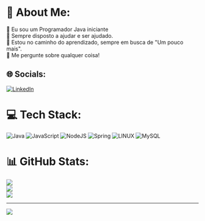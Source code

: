 # 💫 About Me:
🔭 Eu sou um Programador Java iniciante<br>🤝 Sempre disposto a ajudar e ser ajudado.<br>🌱 Estou no caminho do aprendizado, sempre em busca de "Um pouco mais".<br>💬 Me pergunte sobre qualquer coisa!


## 🌐 Socials:
[![LinkedIn](https://img.shields.io/badge/LinkedIn-%230077B5.svg?logo=linkedin&logoColor=white)](https://www.linkedin.com/in/gabrielmedeirosnascimento/) 

# 💻 Tech Stack:
![Java](https://img.shields.io/badge/java-%23ED8B00.svg?style=for-the-badge&logo=java&logoColor=white) ![JavaScript](https://img.shields.io/badge/javascript-%23323330.svg?style=for-the-badge&logo=javascript&logoColor=%23F7DF1E) ![NodeJS](https://img.shields.io/badge/node.js-6DA55F?style=for-the-badge&logo=node.js&logoColor=white) ![Spring](https://img.shields.io/badge/spring-%236DB33F.svg?style=for-the-badge&logo=spring&logoColor=white) ![LINUX](https://img.shields.io/badge/Linux-FCC624?style=for-the-badge&logo=linux&logoColor=black) ![MySQL](https://img.shields.io/badge/mysql-%2300f.svg?style=for-the-badge&logo=mysql&logoColor=white)
# 📊 GitHub Stats:
![](https://github-readme-stats.vercel.app/api?username=glMedeiiros&theme=dark&hide_border=false&include_all_commits=false&count_private=false)<br/>
![](https://github-readme-streak-stats.herokuapp.com/?user=glMedeiiros&theme=dark&hide_border=false)<br/>
![](https://github-readme-stats.vercel.app/api/top-langs/?username=glMedeiiros&theme=dark&hide_border=false&include_all_commits=false&count_private=false&layout=compact)

---
[![](https://visitcount.itsvg.in/api?id=glMedeiiros&icon=0&color=0)](https://visitcount.itsvg.in)

<!-- Proudly created with GPRM ( https://gprm.itsvg.in ) -->
